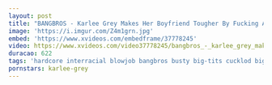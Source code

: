 ```yaml
---
layout: post
title: "BANGBROS - Karlee Grey Makes Her Boyfriend Tougher By Fucking A Black Guy"
image: 'https://i.imgur.com/Z4m1grn.jpg'
embed: 'https://www.xvideos.com/embedframe/37778245'
video: https://www.xvideos.com/video37778245/bangbros_-_karlee_grey_makes_her_boyfriend_tougher_by_fucking_a_black_guy
duracao: 622
tags: 'hardcore interracial blowjob bangbros busty big-tits cucklod big-cock big-dick cuck big-boobs monstersofcock moc big-black-cock big-black-dick bang-bros monsters-of-cock karlee-grey home-invader mc15934'
pornstars: karlee-grey
---
```

